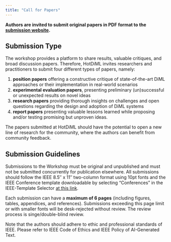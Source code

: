 ```yaml
---
title: "Call for Papers"
---
```


**Authors are invited to submit original papers in PDF format to the [submission website](https://eur03.safelinks.protection.outlook.com/?url=https%3A%2F%2Feasychair.org%2Fmy%2Fconference%3Fconf%3Dicdcsw2025&data=05%7C02%7CE.Bardhi-1%40tudelft.nl%7C2a8dc74a48b04bd58dc208dd357c26de%7C096e524d692940308cd38ab42de0887b%7C0%7C0%7C638725529536460473%7CUnknown%7CTWFpbGZsb3d8eyJFbXB0eU1hcGkiOnRydWUsIlYiOiIwLjAuMDAwMCIsIlAiOiJXaW4zMiIsIkFOIjoiTWFpbCIsIldUIjoyfQ%3D%3D%7C0%7C%7C%7C&sdata=6FeqZruk6RlNtOcpGpn4tqN2K2gYe2IVPSwx9d7Vr0A%3D&reserved=0).**

## Submission Type ##

The workshop provides a platform to share results, valuable critiques, and broad discussion papers. Therefore, HotDiML invites researchers and practitioners to submit four different types of papers, namely:
1. **position papers** offering a constructive critique of state-of-the-art DiML approaches or their implementation in real-world scenarios
2. **experimental evaluation papers**, presenting preliminary (un)successful or unexpected results on novel ideas
3. **research papers** providing thorough insights on challenges and open questions regarding the design and adoption of DiML systems
4. **report papers** presenting valuable lessons learned while proposing and/or testing promising but unproven ideas.

The papers submitted at HotDiML should have the potential to open a new line of research for the community, where the authors can benefit from community feedback. 

## Submission Guidelines ##

Submissions to the Workshop must be original and unpublished and must not be submitted concurrently for publication elsewhere. All submissions should follow the IEEE 8.5″ x 11″ two-column format using 10pt fonts and the IEEE Conference template downloadable by selecting “Conferences” in the IEEE-Template Selector [at this link](https://eur03.safelinks.protection.outlook.com/?url=https%3A%2F%2Ftemplate-selector.ieee.org%2F&data=05%7C02%7CE.Bardhi-1%40tudelft.nl%7C2a8dc74a48b04bd58dc208dd357c26de%7C096e524d692940308cd38ab42de0887b%7C0%7C0%7C638725529536479157%7CUnknown%7CTWFpbGZsb3d8eyJFbXB0eU1hcGkiOnRydWUsIlYiOiIwLjAuMDAwMCIsIlAiOiJXaW4zMiIsIkFOIjoiTWFpbCIsIldUIjoyfQ%3D%3D%7C0%7C%7C%7C&sdata=l6RCYcs2Ota9DtV3jVuAJ0GDKdyZCy4c%2FGdSSea96uE%3D&reserved=0).

Each submission can have a **maximum of 6 pages** (including figures, tables, appendices, and references). Submissions exceeding this page limit or with smaller fonts will be desk-rejected without review. The review process is singe/double-blind review.

Note that the authors should adhere to ethic and professional standards of IEEE. Please refer to IEEE Code of Ethics and IEEE Policy of AI-Generated Text. 